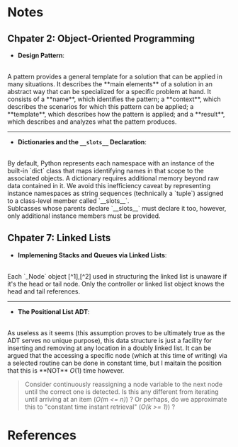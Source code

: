 # Notes

## Chpater 2: Object-Oriented Programming

- **Design Pattern**:
<br>
A pattern provides a general template for a solution that can be applied in many situations. 
It describes the **main elements** of a solution in an abstract way that can be specialized 
for a specific problem at hand. It consists of a **name**, which identifies the pattern; 
a **context**, which describes the scenarios for which this pattern can be applied; 
a **template**, which describes how the pattern is applied; 
and a **result**, which describes and analyzes what the pattern produces.
<hr>

- **Dictionaries and the `__slots__` Declaration**:
<br>
By default, Python represents each namespace with an instance of the built-in `dict` class
that maps identifying names in that scope to the associated objects. A dictionary requires
additional memory beyond raw data contained in it. We avoid this inefficiency caveat by 
representing instance namespaces as string sequences (technically a `tuple`) assigned to
a class-level member called `__slots__`.
<br>
Sublcasses whose parents declare `__slots__` must declare it too, however, only additional
instance members must be provided. 

## Chpater 7: Linked Lists

- **Implemening Stacks and Queues via Linked Lists**:
<br>
Each `_Node` object [^1],[^2] used in structuring the linked list is unaware if it's the head or tail node. 
Only the controller or linked list object knows the head and tail references.
<hr>

- **The Positional List ADT**:
<br>
As useless as it seems (this assumption proves to be ultimately true as the ADT serves no unique purpose), 
this data structure is just a facility for inserting and removing at any location in a doubly linked list.
It can be argued that the accessing a specific node (which at this time of writing) via a selected routine
can be done in constant time, but I maitain the position that this is **NOT** <i>O</i>(1) time however.
<br>
<blockquote>Consider continuously reassigning a node variable to the next node until the correct one is detected.
Is this any different from iterating until arriving at an item (<i>O(m <= n)</i>) ? Or perhaps, do we approximate 
this to "constant time instant retrieval" (<i>O(k >= 1)</i>) ?</blockquote>

# References

[^1]: [`linked_queue.py#LinkedQueue#_Node`](/Goodrich/Chapter7/linked_queue.py) <br>
[^2]: [`linked_stack.py#LinkedStack#_Node`](/Goodrich/Chapter7/linked_stack.py)